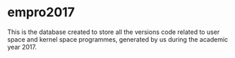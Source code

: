 # empro2017
This is the database created to store all the versions code related to user space and kernel space programmes, generated by us during the academic year 2017.
